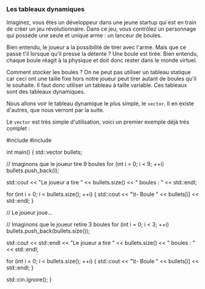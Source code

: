 
### Les tableaux dynamiques

Imaginez, vous êtes un développeur dans une jeune startup qui est en train de créer un jeu révolutionnaire. Dans ce jeu, vous contrôlez un personnage qui possède une seule et unique arme : un lanceur de boules.

Bien entendu, le joueur a la possibilité de tirer avec l'arme. Mais que ce passe t'il lorsque qu'il presse la détente ? Une boule est tirée. Bien entendu, chaque boule réagit à la physique et doit donc rester dans le monde virtuel.

Comment stocker les boules ? On ne peut pas utiliser un tableau statique car ceci ont une taille fixe hors notre joueur peut tirer autant de boules qu'il le souhaite. Il faut donc utiliser un tableau à taille variable. Ces tableaux sont des tableaux dynamiques.

Nous allons voir le tableau dynamique le plus simple, le ```vector```. Il en existe d'autres, que nous verront par la suite.

Le ```vector``` est très simple d'utilisation, voici un premier exemple déjà très complet :

  #include <iostream>
#include <vector>

int main()
{
  std::vector<int> bullets;
  
  // Imaginons que le joueur tire 9 boules
  for (int i = 0; i < 9; ++i)
    bullets.push_back(i);

  std::cout << "Le joueur a tire " << bullets.size() << " boules : " << std::endl;

  for (int i = 0; i < bullets.size(); ++i)
  {
    std::cout << "\t- Boule " << bullets[i] << std::endl;
  }

  // Le joueur joue...

  // Imaginons que le joueur retire 3 boules
  for (int i = 0; i < 3; ++i)
    bullets.push_back(bullets.size());

  std::cout << std::endl << "Le joueur a tire " << bullets.size() << " boules : " << std::endl;

  for (int i = 0; i < bullets.size(); ++i)
  {
    std::cout << "\t- Boule " << bullets[i] << std::endl;
  }

  std::cin.ignore();
}

